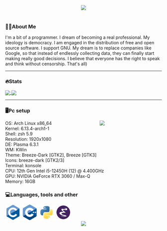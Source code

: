 <div id="header" align="center">
  <img src="https://static.miraheze.org/projectsekaiwiki/a/a1/Miku_chibi.png" width="200"/>
  <div>
  <img src="https://komarev.com/ghpvc/?username=kickakurobe&style=flat-square&color=blue" alt=""/>
  </div>
</div>
      
### :man_technologist:About Me
I'm a bit of a programmer. I dream of becoming a real professional. My ideology is democracy. I am engaged in the distribution of free and open source software. I support GNU. My dream is to replace companies like Google, so that instead of endlessly collecting data, they can finally start making really good decisions. I believe that everyone has the right to speak and think without censorship. That's all)

---

### :fire:Stats
<a href="https://github.com/anuraghazra/github-readme-stats">
  <img height=200 align="center" src="https://github-readme-stats.vercel.app/api?username=kickakurobe&hide_rank=true&show_icons=true&theme=dark" />
</a>
<a href="https://github.com/anuraghazra/convoychat">
  <img height=200 align="center" src="https://github-readme-stats.vercel.app/api/top-langs?username=kickakurobe&layout=compact&langs_count=8&card_width=320&theme=dark" />
</a>

---
### 🖥️Pc setup
<div>
  <img src="https://i.pinimg.com/originals/ee/7c/16/ee7c167e8333fa4a4ee2001caf3cf2bd.png" width="200" align="right"/>
OS: Arch Linux x86_64<br>
Kernel: 6.13.4-arch1-1<br>
Shell: zsh 5.9<br>
Resolution: 1920x1080<br>
DE: Plasma 6.3.1<br>
WM: KWin<br>
Theme: Breeze-Dark [GTK2], Breeze [GTK3]<br>
Icons: breeze-dark [GTK2/3]<br>
Terminal: konsole<br>
CPU: 12th Gen Intel i5-12450H (12) @ 4.400GHz<br>
GPU: NVIDIA GeForce RTX 3060 / Max-Q<br>
Memory: 16GB<br>
</div>

### :computer:Languages, tools and other
<div>
  <img src="https://github.com/devicons/devicon/blob/master/icons/c/c-original.svg" width="50"/>
  <img src="https://github.com/devicons/devicon/blob/master/icons/cplusplus/cplusplus-original.svg" width ="50"/>
  <img src="https://github.com/devicons/devicon/blob/master/icons/python/python-original.svg" width="50"/>
  <img src="https://github.com/devicons/devicon/blob/master/icons/emacs/emacs-original.svg" width="50"/>
</div>

<div align="center">
  <img src="https://i.pinimg.com/originals/ee/7c/16/ee7c167e8333fa4a4ee2001caf3cf2bd.png" width="120"/>
</div>
